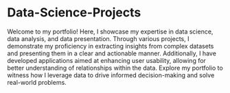 # Data-Science-Projects

Welcome to my portfolio! Here, I showcase my expertise in data science, data analysis, and data presentation. Through various projects, I demonstrate my proficiency in extracting insights from complex datasets and presenting them in a clear and actionable manner. Additionally, I have developed applications aimed at enhancing user usability, allowing for better understanding of relationships within the data. Explore my portfolio to witness how I leverage data to drive informed decision-making and solve real-world problems.
